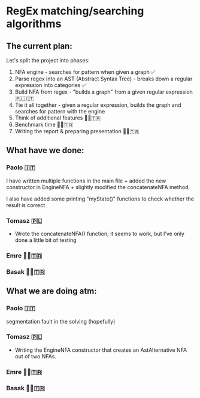 # RegEx matching/searching algorithms

## The current plan:
Let's split the project into phases:

1. NFA engine - searches for pattern when given a graph ✅
3. Parse regex into an AST (Abstract Syntax Tree) - breaks down a regular expression into categories ✅
4. Build NFA from regex - "builds a graph" from a given regular expression 🇵🇱🇮🇹
5. Tie it all together - given a regular expression, builds the graph and searches for pattern with the engine
6. Think of additional features 👨🏻‍🇹🇷
7. Benchmark time 👨🏻‍🇹🇷
8. Writing the report & preparing presentation 👩🏻‍🇹🇷

## What have we done:
### Paolo 🇮🇹

I have written multiple functions in the main file + added the new constructor in EngineNFA + slightly modified the concatenateNFA method.

I also have added some printing "myState()" functions to check whether the result is correct


### Tomasz 🇵🇱

- Wrote the concatenateNFA() function; it seems to work, but I've only done a little bit of testing


### Emre 👨🏻‍🇹🇷

### Basak 👩🏻‍🇹🇷

## What we are doing atm:
### Paolo 🇮🇹

segmentation fault in the solving (hopefully)

### Tomasz 🇵🇱

- Writing the EngineNFA constructor that creates an AstAlternative NFA out of two NFAs.


### Emre 👨🏻‍🇹🇷

### Basak 👩🏻‍🇹🇷
